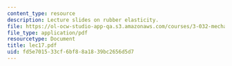 ```yaml
---
content_type: resource
description: Lecture slides on rubber elasticity.
file: https://ol-ocw-studio-app-qa.s3.amazonaws.com/courses/3-032-mechanical-behavior-of-materials-fall-2007/fd5e701533cf6bf88a1839bc2656d5d7_lec17.pdf
file_type: application/pdf
resourcetype: Document
title: lec17.pdf
uid: fd5e7015-33cf-6bf8-8a18-39bc2656d5d7
---
```

